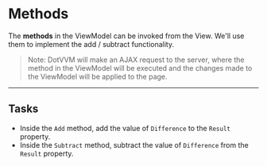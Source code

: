 ﻿---
Title: Methods
CodeTask:
    Path: 40_methods.csharp.csx
    Default: CounterViewModel_30.cs
    Correct: CounterViewModel_40.cs
---

# Methods

The __methods__ in the ViewModel can be invoked from the View. We'll use them to implement the add / subtract functionality.

> Note: DotVVM will make an AJAX request to the server, where the method in the ViewModel will be executed and the changes made to the ViewModel will be applied to the page.

---

## Tasks

- Inside the `Add` method, add the value of `Difference` to the `Result` property.
- Inside the `Subtract` method, subtract the value of `Difference` from the `Result` property.
